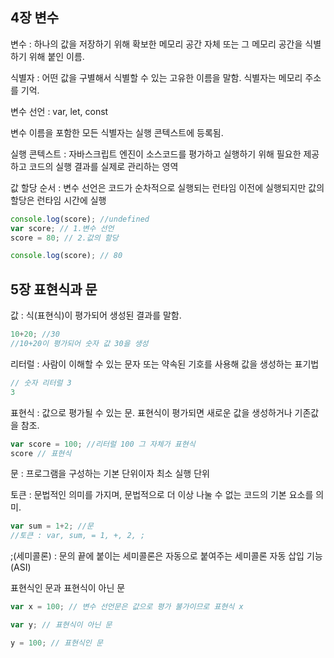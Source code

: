 ## 4장 변수

변수 : 하나의 값을 저장하기 위해 확보한 메모리 공간 자체 또는 그 메모리 공간을 식별하기 위해 붙인 이름.

식별자 : 어떤 값을 구별해서 식별할 수 있는 고유한 이름을 말함. 식별자는 메모리 주소를 기억.

변수 선언 : var, let, const

변수 이름을 포함한 모든 식별자는 실행 콘텍스트에 등록됨. 

실행 콘텍스트 : 자바스크립트 엔진이 소스코드를 평가하고 실행하기 위해 필요한 제공하고 코드의 실행 결과를 실제로 관리하는 영역

값 할당 순서 : 변수 선언은 코드가 순차적으로 실행되는 런타임 이전에 실행되지만 값의 할당은 런타임 시간에 실행

```js
console.log(score); //undefined
var score; // 1.변수 선언
score = 80; // 2.값의 할당

console.log(score); // 80
```



## 5장 표현식과 문

값 : 식(표현식)이 평가되어 생성된 결과를 말함. 

```js
10+20; //30
//10+20이 평가되어 숫자 값 30을 생성
```

리터럴 : 사람이 이해할 수 있는 문자 또는 약속된 기호를 사용해 값을 생성하는 표기법

```js
// 숫자 리터럴 3
3
```

표현식 : 값으로 평가될 수 있는 문. 표현식이 평가되면 새로운 값을 생성하거나 기존값을 참조.

```js
var score = 100; //리터럴 100 그 자체가 표현식
score // 표현식
```

문 : 프로그램을 구성하는 기본 단위이자 최소 실행 단위

토큰 : 문법적인 의미를 가지며, 문법적으로 더 이상 나눌 수 없는 코드의 기본 요소를 의미.

```js
var sum = 1+2; //문
//토큰 : var, sum, = 1, +, 2, ;
```

;(세미콜론) : 문의 끝에 붙이는 세미콜론은 자동으로 붙여주는 세미콜론 자동 삽입 기능(ASI) 



표현식인 문과 표현식이 아닌 문

```js
var x = 100; // 변수 선언문은 값으로 평가 불가이므로 표현식 x

var y; // 표현식이 아닌 문

y = 100; // 표현식인 문

```

